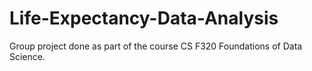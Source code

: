 # Life-Expectancy-Data-Analysis
Group project done as part of the course CS F320 Foundations of Data Science.
